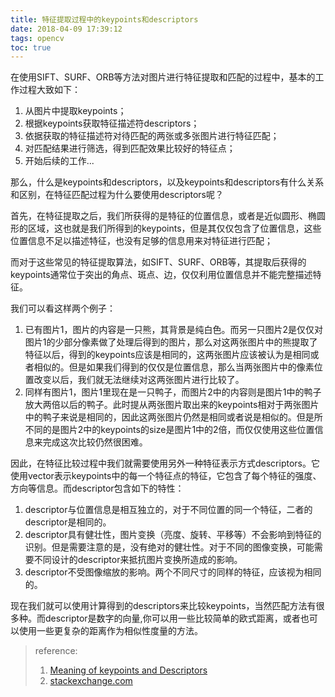 ```yaml
---
title: 特征提取过程中的keypoints和descriptors
date: 2018-04-09 17:39:12
tags: opencv
toc: true
---
```


在使用SIFT、SURF、ORB等方法对图片进行特征提取和匹配的过程中，基本的工作过程大致如下：

1. 从图片中提取keypoints；
2. 根据keypoints获取特征描述符descriptors；
3. 依据获取的特征描述符对待匹配的两张或多张图片进行特征匹配；
4. 对匹配结果进行筛选，得到匹配效果比较好的特征点；
5. 开始后续的工作...

<!--more-->

那么，什么是keypoints和descriptors，以及keypoints和descriptors有什么关系和区别，在特征匹配过程为什么要使用descriptors呢？

首先，在特征提取之后，我们所获得的是特征的位置信息，或者是近似圆形、椭圆形的区域，这也就是我们所得到的keypoints，但是其仅仅包含了位置信息，这些位置信息不足以描述特征，也没有足够的信息用来对特征进行匹配；

而对于这些常见的特征提取算法，如SIFT、SURF、ORB等，其提取后获得的keypoints通常位于突出的角点、斑点、边，仅仅利用位置信息并不能完整描述特征。

我们可以看这样两个例子：

1. 已有图片1，图片的内容是一只熊，其背景是纯白色。而另一只图片2是仅仅对图片1的少部分像素做了处理后得到的图片，那么对这两张图片中的熊提取了特征以后，得到的keypoints应该是相同的，这两张图片应该被认为是相同或者相似的。但是如果我们得到的仅仅是位置信息，那么当两张图片中的像素位置改变以后，我们就无法继续对这两张图片进行比较了。
2. 同样有图片1，图片1里现在是一只鸭子，而图片2中的内容则是图片1中的鸭子放大两倍以后的鸭子。此时提从两张图片取出来的keypoints相对于两张图片中的鸭子来说是相同的，因此这两张图片仍然是相同或者说是相似的。但是所不同的是图片2中的keypoints的size是图片1中的2倍，而仅仅使用这些位置信息来完成这次比较仍然很困难。

因此，在特征比较过程中我们就需要使用另外一种特征表示方式descriptors。它使用vector表示keypoints中的每一个特征点的特征，它包含了每个特征的强度、方向等信息。而descriptor包含如下的特性：

1. descriptor与位置信息是相互独立的，对于不同位置的同一个特征，二者的descriptor是相同的。
2. descriptor具有健壮性，图片变换（亮度、旋转、平移等）不会影响到特征的识别。但是需要注意的是，没有绝对的健壮性。对于不同的图像变换，可能需要不同设计的descriptor来抵抗图片变换所造成的影响。
3. descriptor不受图像缩放的影响。两个不同尺寸的同样的特征，应该视为相同的。


现在我们就可以使用计算得到的descriptors来比较keypoints，当然匹配方法有很多种。而descriptor是数字的向量,你可以用一些比较简单的欧式距离，或者也可以使用一些更复杂的距离作为相似性度量的方法。




> reference:
>
> 1. [Meaning of keypoints and Descriptors](http://answers.opencv.org/question/37985/meaning-of-keypoints-and-descriptors/)
> 2. [stackexchange.com](https://dsp.stackexchange.com/questions/10423/why-do-we-use-keypoint-descriptors)